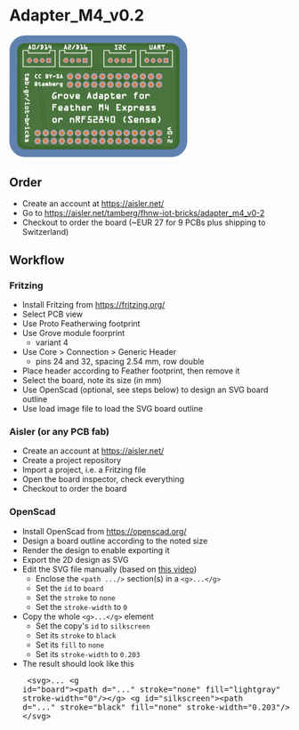# Adapter_M4_v0.2
<img src="Adapter_M4_v0.2.png" width="320" title="(c) Aisler Board Inspector"/>

## Order
* Create an account at https://aisler.net/
* Go to https://aisler.net/tamberg/fhnw-iot-bricks/adapter_m4_v0-2
* Checkout to order the board (~EUR 27 for 9 PCBs plus shipping to Switzerland)

## Workflow
### Fritzing
* Install Fritzing from https://fritzing.org/
* Select PCB view
* Use Proto Featherwing footprint
* Use Grove module foorprint
	* variant 4
* Use Core > Connection > Generic Header
	* pins 24 and 32, spacing 2.54 mm, row double
* Place header according to Feather footprint, then remove it
* Select the board, note its size (in mm)
* Use OpenScad (optional, see steps below) to design an SVG board outline
* Use load image file to load the SVG board outline

### Aisler (or any PCB fab)
* Create an account at https://aisler.net/
* Create a project repository
* Import a project, i.e. a Fritzing file
* Open the board inspector, check everything
* Checkout to order the board

### OpenScad
* Install OpenScad from https://openscad.org/
* Design a board outline according to the noted size
* Render the design to enable exporting it
* Export the 2D design as SVG
* Edit the SVG file manually (based on [this video](https://www.youtube.com/watch?v=ydcOzbCJltg
))
    * Enclose the `<path .../>` section(s) in a `<g>...</g>`
    * Set the `id` to `board`
    * Set the `stroke` to `none`
    * Set the `stroke-width` to `0`
* Copy the whole `<g>...</g>` element
    * Set the copy's `id` to `silkscreen`
    * Set its `stroke` to `black`
    * Set its `fill` to `none`
    * Set its `stroke-width` to `0.203`
* The result should look like this<pre>
	&lt;svg&gt;...
        &lt;g id="board"&gt;&lt;path d="..." stroke="none" fill="lightgray" stroke-width="0"/>&lt;/g&gt;
        &lt;g id="silkscreen">&lt;path d="..." stroke="black" fill="none" stroke-width="0.203"/&gt;&lt;/g&gt;
    &lt;/svg&gt;</pre>
